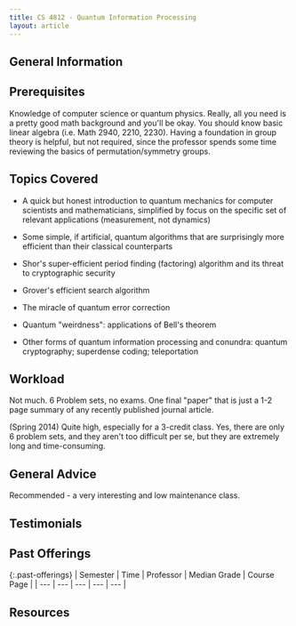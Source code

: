 ```yaml
---
title: CS 4812 - Quantum Information Processing
layout: article
---
```


## General Information

## Prerequisites

Knowledge of computer science or quantum physics. Really, all you need is a pretty good math background and you'll be okay. You should know basic linear algebra (i.e. Math 2940, 2210, 2230). Having a foundation in group theory is helpful, but not required, since the professor spends some time reviewing the basics of permutation/symmetry groups.

## Topics Covered

 - A quick but honest introduction to quantum mechanics for computer scientists and mathematicians, simplified by focus on the specific set of relevant applications (measurement, not dynamics)

 - Some simple, if artificial, quantum algorithms that are surprisingly more efficient than their classical counterparts

 - Shor's super-efficient period finding (factoring) algorithm and its threat to cryptographic security

 - Grover's efficient search algorithm

 - The miracle of quantum error correction

 - Quantum "weirdness": applications of Bell's theorem

 - Other forms of quantum information processing and conundra: quantum cryptography; superdense coding; teleportation

## Workload

Not much. 6 Problem sets, no exams. One final "paper" that is just a 1-2 page summary of any recently published journal article.

(Spring 2014) Quite high, especially for a 3-credit class. Yes, there are only 6 problem sets, and they aren't too difficult per se, but they are extremely long and time-consuming.

## General Advice

Recommended - a very interesting and low maintenance class.

## Testimonials

## Past Offerings

{:.past-offerings}
| Semester | Time | Professor | Median Grade | Course Page |
| --- | --- | --- | --- | --- |

## Resources 
